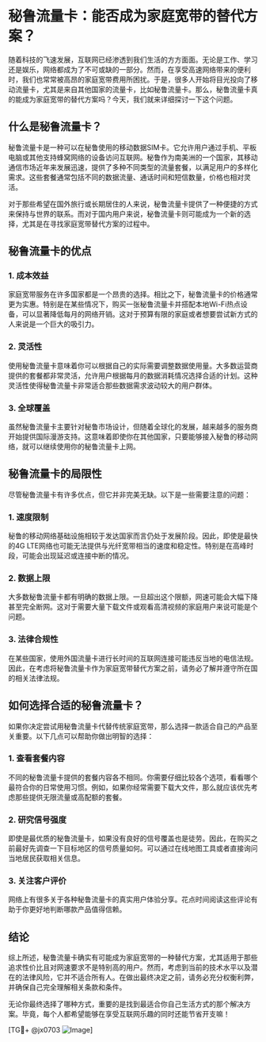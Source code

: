 # 秘鲁流量卡：能否成为家庭宽带的替代方案？

随着科技的飞速发展，互联网已经渗透到我们生活的方方面面。无论是工作、学习还是娱乐，网络都成为了不可或缺的一部分。然而，在享受高速网络带来的便利时，我们也常常被高昂的家庭宽带费用所困扰。于是，很多人开始将目光投向了移动流量卡，尤其是来自其他国家的流量卡，比如秘鲁流量卡。那么，秘鲁流量卡真的能成为家庭宽带的替代方案吗？今天，我们就来详细探讨一下这个问题。

## 什么是秘鲁流量卡？

秘鲁流量卡是一种可以在秘鲁使用的移动数据SIM卡。它允许用户通过手机、平板电脑或其他支持蜂窝网络的设备访问互联网。秘鲁作为南美洲的一个国家，其移动通信市场近年来发展迅速，提供了多种不同类型的流量套餐，以满足用户的多样化需求。这些套餐通常包括不同的数据流量、通话时间和短信数量，价格也相对灵活。

对于那些希望在国外旅行或长期居住的人来说，秘鲁流量卡提供了一种便捷的方式来保持与世界的联系。而对于国内用户来说，秘鲁流量卡则可能成为一个新的选择，尤其是在寻找家庭宽带替代方案的过程中。

## 秘鲁流量卡的优点

### 1. **成本效益**
   家庭宽带服务在许多国家都是一个昂贵的选择。相比之下，秘鲁流量卡的价格通常更为实惠。特别是在某些情况下，购买一张秘鲁流量卡并搭配本地Wi-Fi热点设备，可以显著降低每月的网络开销。这对于预算有限的家庭或者想要尝试新方式的人来说是一个巨大的吸引力。

### 2. **灵活性**
   使用秘鲁流量卡意味着你可以根据自己的实际需要调整数据使用量。大多数运营商提供的套餐都非常灵活，允许用户根据每月的数据消耗情况选择合适的计划。这种灵活性使得秘鲁流量卡非常适合那些数据需求波动较大的用户群体。

### 3. **全球覆盖**
   虽然秘鲁流量卡主要针对秘鲁市场设计，但随着全球化的发展，越来越多的服务商开始提供国际漫游支持。这意味着即使你在其他国家，只要能够接入秘鲁的移动网络，就可以继续使用你的秘鲁流量卡上网。

## 秘鲁流量卡的局限性

尽管秘鲁流量卡有许多优点，但它并非完美无缺。以下是一些需要注意的问题：

### 1. **速度限制**
   秘鲁的移动网络基础设施相较于发达国家而言仍处于发展阶段。因此，即使是最快的4G LTE网络也可能无法提供与光纤宽带相当的速度和稳定性。特别是在高峰时段，可能会出现延迟或连接中断的情况。

### 2. **数据上限**
   大多数秘鲁流量卡都有明确的数据上限。一旦超出这个限额，网速可能会大幅下降甚至完全断网。这对于需要大量下载文件或观看高清视频的家庭用户来说可能是个问题。

### 3. **法律合规性**
   在某些国家，使用外国流量卡进行长时间的互联网连接可能违反当地的电信法规。因此，在考虑将秘鲁流量卡作为家庭宽带替代方案之前，请务必了解并遵守所在国的相关法律法规。

## 如何选择合适的秘鲁流量卡？

如果你决定尝试用秘鲁流量卡代替传统家庭宽带，那么选择一款适合自己的产品至关重要。以下几点可以帮助你做出明智的选择：

### 1. **查看套餐内容**
   不同的秘鲁流量卡提供的套餐内容各不相同。你需要仔细比较各个选项，看看哪个最符合你的日常使用习惯。例如，如果你经常需要下载大文件，那么就应该优先考虑那些提供无限流量或高配额的套餐。

### 2. **研究信号强度**
   即使是最优质的秘鲁流量卡，如果没有良好的信号覆盖也是徒劳。因此，在购买之前最好先调查一下目标地区的信号质量如何。可以通过在线地图工具或者直接询问当地居民获取相关信息。

### 3. **关注客户评价**
   网络上有很多关于各种秘鲁流量卡的真实用户体验分享。花点时间阅读这些评论有助于你更好地判断哪款产品值得信赖。

## 结论

综上所述，秘鲁流量卡确实有可能成为家庭宽带的一种替代方案，尤其适用于那些追求性价比且对网速要求不是特别高的用户。然而，考虑到当前的技术水平以及潜在的法律风险，它并不适合所有人。在做出最终决定之前，请务必充分权衡利弊，并确保自己完全理解相关条款和条件。

无论你最终选择了哪种方式，重要的是找到最适合你自己生活方式的那个解决方案。毕竟，每个人都希望能够在享受互联网乐趣的同时还能节省开支嘛！

[TG💪+ @jx0703 ![Image](https://github.com/user-attachments/assets/dbca1d08-cadb-493c-b0ec-ad6f7a83f270)]